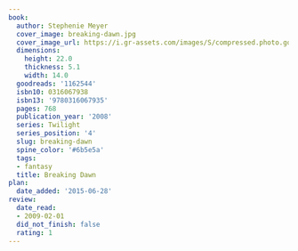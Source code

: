 ```yaml
---
book:
  author: Stephenie Meyer
  cover_image: breaking-dawn.jpg
  cover_image_url: https://i.gr-assets.com/images/S/compressed.photo.goodreads.com/books/1442776569l/1162544._SY475_.jpg
  dimensions:
    height: 22.0
    thickness: 5.1
    width: 14.0
  goodreads: '1162544'
  isbn10: 0316067938
  isbn13: '9780316067935'
  pages: 768
  publication_year: '2008'
  series: Twilight
  series_position: '4'
  slug: breaking-dawn
  spine_color: '#6b5e5a'
  tags:
  - fantasy
  title: Breaking Dawn
plan:
  date_added: '2015-06-28'
review:
  date_read:
  - 2009-02-01
  did_not_finish: false
  rating: 1
---
```

